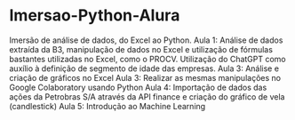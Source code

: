 # Imersao-Python-Alura
Imersão de análise de dados, do Excel ao Python.
Aula 1: Análise de dados extraída da B3, manipulação de dados no Excel e utilização de fórmulas bastantes utilizadas no Excel, como o PROCV. Utilização do ChatGPT como auxílio à definição de segmento de idade das empresas. 
Aula 3: Análise e criação de gráficos no Excel
Aula 3: Realizar as mesmas manipulações no Google Colaboratory usando Python
Aula 4: Importação de dados das ações da Petrobras S/A através da API finance e criação do gráfico de vela (candlestick)
Aula 5: Introdução ao Machine Learning
